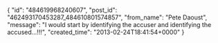  {
   "id": "484619968240607",
   "post_id": "462493170453287_484610801574857",
   "from_name": "Pete Daoust",
   "message": "I would start by identifying the accuser and identifying the accused...!!!",
   "created_time": "2013-02-24T18:41:54+0000"
 }
